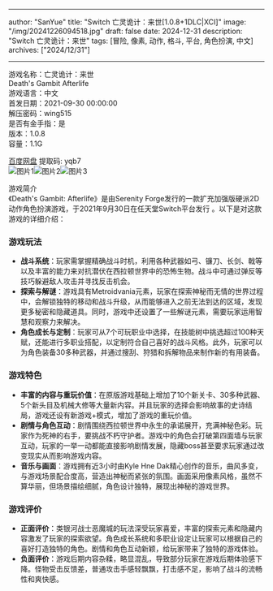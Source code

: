 
---
author: "SanYue"
title: "Switch 亡灵诡计：来世[1.0.8+1DLC|XCI]"
image: "/img/20241226094518.jpg"
draft: false
date: 2024-12-31
description: "Switch 亡灵诡计：来世"
tags: [冒险, 像素, 动作, 格斗, 平台, 角色扮演, 中文]
archives: ["2024/12/31"]

---

游戏名称：亡灵诡计：来世   
Death's Gambit Afterlife    
游戏语言：中文  
首发日期：2021-09-30 00:00:00  
解压密码：wing515  
是否有金手指：是  
版本：1.0.8   
容量：1.1G

[百度网盘](https://pan.baidu.com/s/1SHtNni0Nl15oapGCSkWfsA) 提取码: yqb7  
![图片1](/img/deb912.jpg)![图片2](/img/41515e.jpg)![图片3](/img/8f8ddc.jpg)  

游戏简介  
《Death's Gambit: Afterlife》是由Serenity Forge发行的一款扩充加强版硬派2D动作角色扮演游戏，于2021年9月30日在任天堂Switch平台发行 。以下是对这款游戏的详细介绍：

### 游戏玩法
- **战斗系统**：玩家需掌握精确战斗时机，利用各种武器如弓、镰刀、长剑、戟等以及丰富的能力来对抗潜伏在西拉顿世界中的恐怖生物。战斗中可通过弹反等技巧躲避敌人攻击并寻找反击机会。
- **探索与解谜**：游戏具有Metroidvania元素，玩家在探索神秘而无情的世界过程中，会解锁独特的移动和战斗升级，从而能够进入之前无法到达的区域，发现更多秘密和隐藏道具。同时，游戏中还设置了一些解谜元素，需要玩家运用智慧和观察力来解决。
- **角色成长与定制**：玩家可从7个可玩职业中选择，在技能树中挑选超过100种天赋，还能进行多职业搭配，以定制符合自己喜好的战斗风格。此外，玩家可以为角色装备30多种武器，并通过搜刮、狩猎和拆解物品来制作新的有用装备。

### 游戏特色
- **丰富的内容与重玩价值**：在原版游戏基础上增加了10个新关卡、30多种武器、5个新头目及机械大修等大量新内容。并且玩家的选择会影响故事的史诗结局，游戏还设有新游戏+模式，增加了游戏的重玩价值。
- **剧情与角色互动**：剧情围绕西拉顿世界中永生的承诺展开，充满神秘色彩。玩家作为死神的右手，要挑战不朽守护者。游戏中的角色会打破第四面墙与玩家互动，玩家的一举一动都能直接影响剧情发展，隐藏boss甚至要求玩家通过改变现实从而影响游戏内容。
- **音乐与画面**：游戏拥有近3小时由Kyle Hne Dak精心创作的音乐，曲风多变，与游戏场景配合度高，营造出神秘而紧张的氛围。画面采用像素风格，虽然不算华丽，但场景描绘细腻，角色设计独特，展现出神秘的游戏世界。

### 游戏评价
- **正面评价**：类银河战士恶魔城的玩法深受玩家喜爱，丰富的探索元素和隐藏内容激发了玩家的探索欲望。角色成长系统和多职业设定让玩家可以根据自己的喜好打造独特的角色。剧情和角色互动新颖，给玩家带来了独特的游戏体验。
- **负面评价**：游戏后期内容杂糅，略显混乱，导致部分玩家在游戏后期体验感下降。怪物受击反馈差，普通攻击手感轻飘飘，打击感不足，影响了战斗的流畅性和爽快感。
